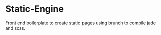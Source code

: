 # Static-Engine
Front end boilerplate to create static pages using brunch to compile jade and scss.
